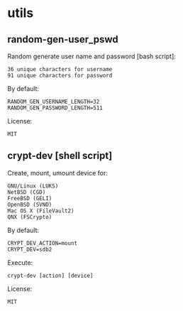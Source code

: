 # utils

random-gen-user_pswd
------------

Random generate user name and password [bash script]:

    36 unique characters for username
    91 unique characters for password

By default:

    RANDOM_GEN_USERNAME_LENGTH=32
    RANDOM_GEN_PASSWORD_LENGTH=511

License:

    MIT


crypt-dev [shell script]
------------

Create, mount, umount device for:

    GNU/Linux (LUKS)
    NetBSD (CGD)
    FreeBSD (GELI)
    OpenBSD (SVND)
    Mac OS X (FileVault2)
    QNX (FSCrypto)

By default:

    CRYPT_DEV_ACTION=mount
    CRYPT_DEV=sdb2

Execute:

    crypt-dev [action] [device]

License:

    MIT
